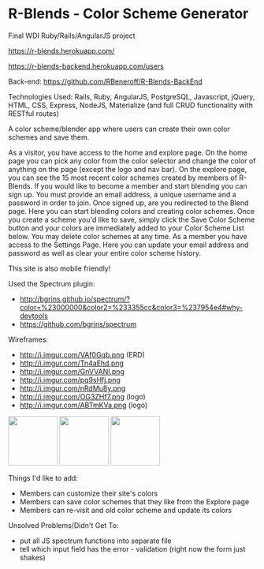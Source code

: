 # R-Blends - Color Scheme Generator
Final WDI Ruby/Rails/AngularJS project

https://r-blends.herokuapp.com/

https://r-blends-backend.herokuapp.com/users

Back-end: https://github.com/RBeneroff/R-Blends-BackEnd


Technologies Used: Rails, Ruby, AngularJS, PostgreSQL, Javascript, jQuery, HTML, CSS, Express, NodeJS, Materialize (and full CRUD functionality with RESTful routes)

A color scheme/blender app where users can create their own color schemes and save them.

As a visitor, you have access to the home and explore page. On the home page you can pick any color from the color selector and change the color of anything on the page (except the logo and nav bar). On the explore page, you can see the 15 most recent color schemes created by members of R-Blends. If you would like to become a member and start blending you can sign up. You must provide an email address, a unique username and a password in order to join. Once signed up, are you redirected to the Blend page. Here you can start blending colors and creating color schemes. Once you create a scheme you'd like to save, simply click the Save Color Scheme button and your colors are immediately added to your Color Scheme List below. You may delete color schemes at any time. As a member you have access to the Settings Page. Here you can update your email address and password as well as clear your entire color scheme history.

This site is also mobile friendly!

Used the Spectrum plugin:
- http://bgrins.github.io/spectrum/?color=%23000000&color2=%233355cc&color3=%237954e4#why-devtools
- https://github.com/bgrins/spectrum

Wireframes:
- http://i.imgur.com/VAf0Gqb.png (ERD)
- http://i.imgur.com/Tn4aEhd.png
- http://i.imgur.com/GnVVANl.png
- http://i.imgur.com/pq9sHfj.png
- http://i.imgur.com/nRdMu8y.png
- http://i.imgur.com/OG3ZHf7.png (logo)
- http://i.imgur.com/ABTmKVa.png (logo)

<img src="http://i.imgur.com/Tf23DQl.png" width="100">
<img src="http://i.imgur.com/dYRwZ2l.png" width="100">
<img src="http://i.imgur.com/Ipd5otl.png" width="100">

Things I'd like to add:
- Members can customize their site's colors
- Members can save color schemes that they like from the Explore page
- Members can re-visit and old color scheme and update its colors

Unsolved Problems/Didn't Get To:
- put all JS spectrum functions into separate file
- tell which input field has the error - validation (right now the form just shakes)
